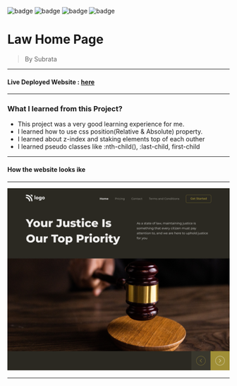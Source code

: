 
![badge](https://img.shields.io/badge/Made%20With-HTML%20%26%20CSS-brightgreen)
![badge](https://img.shields.io/badge/Mobile%20Responsive-No-orange)
![badge](https://img.shields.io/badge/Deployed-Yes-green)
![badge](https://img.shields.io/badge/Time%20Taken-5hrs-brightgreen)

# **Law Home Page**

>By Subrata

-----
#### Live Deployed Website : [here](https://streets-landingpage.netlify.app/)

---
### What I learned from this Project?

- This project was a very good learning experience for me.
- I learned how to use css position(Relative & Absolute) property.
- I learned about z-index and staking elements top of each outher
- I learned pseudo classes like :nth-child(),  :last-child, first-child

---
#### How the website looks ike
---

![](./Project3.png)

***
